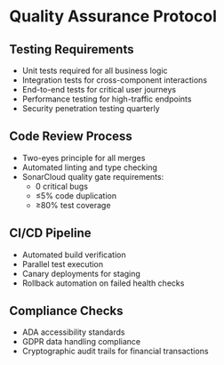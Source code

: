 # Quality Assurance Protocol

## Testing Requirements

- Unit tests required for all business logic
- Integration tests for cross-component interactions
- End-to-end tests for critical user journeys
- Performance testing for high-traffic endpoints
- Security penetration testing quarterly

## Code Review Process

- Two-eyes principle for all merges
- Automated linting and type checking
- SonarCloud quality gate requirements:
  - 0 critical bugs
  - ≤5% code duplication
  - ≥80% test coverage

## CI/CD Pipeline

- Automated build verification
- Parallel test execution
- Canary deployments for staging
- Rollback automation on failed health checks

## Compliance Checks

- ADA accessibility standards
- GDPR data handling compliance
- Cryptographic audit trails for financial transactions

